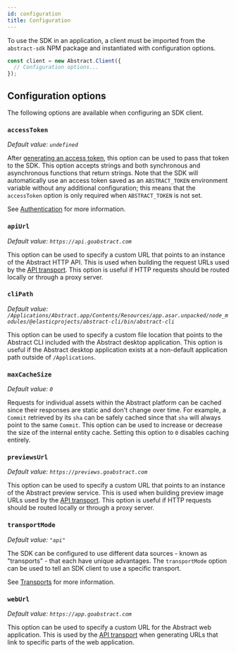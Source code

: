 ```yaml
---
id: configuration
title: Configuration
---
```


To use the SDK in an application, a client must be imported from the `abstract-sdk` NPM package and instantiated with configuration options.

```js
const client = new Abstract.Client({
  // Configuration options...
});
```

## Configuration options

The following options are available when configuring an SDK client.

### `accessToken`

_Default value: `undefined`_

After [generating an access token](/docs/authentication), this option can be used to pass that token to the SDK. This option accepts strings and both synchronous and asynchronous functions that return strings. Note that the SDK will automatically use an access token saved as an `ABSTRACT_TOKEN` environment variable without any additional configuration; this means that the `accessToken` option is only required when `ABSTRACT_TOKEN` is not set.

See [Authentication](/docs/authentication) for more information.

### `apiUrl`

_Default value: `https://api.goabstract.com`_

This option can be used to specify a custom URL that points to an instance of the Abstract HTTP API. This is used when building the request URLs used by the [API transport](/docs/transports). This option is useful if HTTP requests should be routed locally or through a proxy server.

### `cliPath`

_Default value: `/Applications/Abstract.app/Contents/Resources/app.asar.unpacked/node_modules/@elasticprojects/abstract-cli/bin/abstract-cli`_

This option can be used to specify a custom file location that points to the Abstract CLI included with the Abstract desktop application. This option is useful if the Abstract desktop application exists at a non-default application path outside of `/Applications`.

### `maxCacheSize`

_Default value: `0`_

Requests for individual assets within the Abstract platform can be cached since their responses are static and don't change over time. For example, a `Commit` retrieved by its `sha` can be safely cached since that `sha` will always point to the same `Commit`.  This option can be used to increase or decrease the size of the internal entity cache. Setting this option to `0` disables caching entirely.

### `previewsUrl`

_Default value: `https://previews.goabstract.com`_

This option can be used to specify a custom URL that points to an instance of the Abstract preview service. This is used when building preview image URLs used by the [API transport](/docs/transports). This option is useful if HTTP requests should be routed locally or through a proxy server.

### `transportMode`

_Default value: `"api"`_

The SDK can be configured to use different data sources - known as "transports" - that each have unique advantages. The `transportMode` option can be used to tell an SDK client to use a specific transport.

See [Transports](/docs/transports) for more information.

### `webUrl`

_Default value: `https://app.goabstract.com`_

This option can be used to specify a custom URL for the Abstract web application. This is used by the [API transport](/docs/transports) when generating URLs that link to specific parts of the web application.
